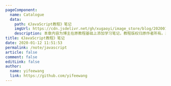 ```yaml
---
pageComponent:
  name: Catalogue
  data:
    path: 《JavaScript教程》笔记
    imgUrl: https://cdn.jsdelivr.net/gh/xugaoyi/image_store/blog/20200112120340.png
    description: 本章内容为博主在原教程基础上添加学习笔记，教程版权归原作者所有。来源：<a href='https://wangdoc.com/javascript/' target='_blank'>JavaScript教程</a>
title: 《JavaScript教程》笔记
date: 2020-01-12 11:51:53
permalink: /note/javascript
article: false
comment: false
editLink: false
author:
  name: yifeewang
  link: https://github.com/yifeewang
---
```


 
 <comment/> 
 